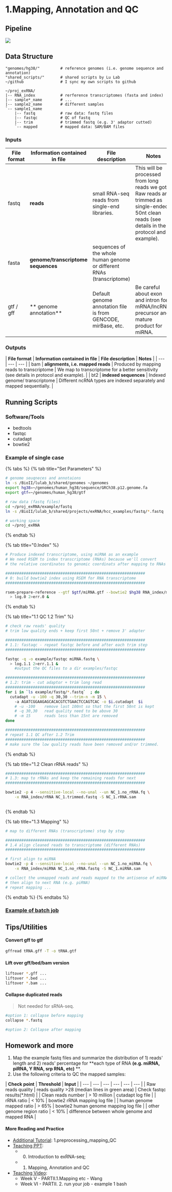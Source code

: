 # 1.Mapping, Annotation and QC

## Pipeline

![](../.gitbook/assets/mapping.png)

## Data Structure

```text
"genomes/hg38/"         # reference genomes (i.e. genome sequence and annotation)
"shared_scripts/"       # shared scripts by Lu Lab
~/github                # I sync my own scripts to github

~/proj_exRNA/
|-- RNA_index           # rerference transcriptomes (fasta and index) 
|-- sample*_name        # ...
|-- sample2_name        # different samples     
`-- sample1_name        
    |-- fastq           # raw data: fastq files
    |-- fastqc          # QC of fastq
    |-- trim            # trimmed fastq (e.g. 3' adaptor cutted)
    `-- mapped          # mapped data: SAM/BAM files
```

### **Inputs**

| **File format** | **Information contained in file** | **File description** | **Notes** |
| --- | --- | --- | --- |
| fastq | **reads** | small RNA-seq reads from single-end libraries. | This will be processed from long reads we got. Raw reads are trimmed as single-ended, 50nt clean reads \(see details in the protocol and example\). |
| fasta | **genome/transcriptome sequences** | sequences of the whole human genome or different RNAs \(transcriptome\) |  |
|  gtf / gff | ** genome annotation** | Default genome annotation file is from GENCODE, mirBase, etc.  | Be careful about exon and intron for mRNA/lncRNA,  precursor and mature product for miRNA. |

### **Outputs**

| **File format** | **Information contained in file** | **File description** | **Notes** |
| --- | --- | --- |
| bam | **alignments, i.e. mapped reads** | Produced by mapping reads to transcriptome | We map to transcriptome for a better sensitivity \(see details in protocol and example\). |
| bt2 |  **indexed sequences** | Indexed genome/ transcriptome | Different ncRNA types are indexed separately and mapped sequentially.   |

### 

## Running Scripts

### Software/Tools 

* bedtools
* fastqc
* cutadapt
* bowtie2

### Example of single case 

{% tabs %}
{% tab title="Set Parameters" %}
```bash
# genome seuqneces and annotaions
ln -s /BioII/lulab_b/shared/genomes ~/genomes
export hg38=~/genomes/human_hg38/sequence/GRCh38.p12.genome.fa
export gtf=~/genomes/human_hg38/gtf

# raw data (fastq files)
cd ~/proj_exRNA/example/fastq
ln -s /BioII/lulab_b/shared/projects/exRNA/hcc_examples/fastq/*.fastq .

# working space
cd ~/proj_exRNA
```
{% endtab %}

{% tab title="0.Index" %}
```bash
# Produce indexed transcriptome, using miRNA as an example
# We need RSEM to index transcriptome (RNAs) because we'll convert 
# the relative coordinates to genomic coordinats after mapping to RNAs

#############################################################
# 0: build bowtie2 index using RSEM for RNA transcriptome
#############################################################

rsem-prepare-reference --gtf $gtf/miRNA.gtf --bowtie2 $hg38 RNA_index/miRNA \
  > log.0 2>err.0 &

```
{% endtab %}

{% tab title="1.1 QC  1.2 Trim" %}
```bash
# check raw reads' quality
# trim low quality ends + keep first 50nt + remove 3' adapter

#############################################################
# 1.1: fastaqc - repeat fastqc before and after each trim step
#############################################################

fastqc -q -o example/fastqc miRNA.fastq \
  > log.1.1 2>err.1.1 &
    #output the QC files to a dir examples/fastqc

#############################################################
# 1.2: trim - cut adaptor + trim long read
#############################################################
for i in `ls example/fastq/*.fastq`  ; do
  cutadapt -u -100 -q 30,30 --trim-n -m 15 \  
    -a AGATCGGAAGAGCACACGTCTGAACTCCAGTCAC -o $i.cutadapt  $i  
    # -u -100    remove last 100nt so that the first 50nt is kept
    # -q 30,30   read quality need to be above 30
    # -m 15      reads less than 15nt are removed
done

#############################################################
# repeat 1.1 QC after 1.2 Trim
#############################################################
# make sure the low quality reads have been removed and/or trimmed.

```
{% endtab %}

{% tab title="1.2 Clean rRNA reads" %}
```bash
############################################################# 
# 1.3: map to rRNAs and keep the remaining reads for next 
#############################################################

bowtie2 -p 4 --sensitive-local --no-unal --un NC_1.no_rRNA.fq \
    -x RNA_index/rRNA NC_1.trimmed.fastq -S NC_1.rRNA.sam
     
```
{% endtab %}

{% tab title="1.3 Mapping" %}
```bash
# map to different RNAs (transcriptome) step by step

#############################################################
# 1.4 align cleaned reads to transcriptome (different RNAs) 
#############################################################

# first align to miRNA
bowtie2 -p 4 --sensitive-local --no-unal --un NC_1.no_miRNA.fq \
    -x RNA_index/miRNA NC_1.no_rRNA.fastq -S NC_1.miRNA.sam 

# collect the unmapped reads and reads mapped to the antisense of miRNAs
# then align to next RNA (e.g. piRNA)
# repeat mapping ...
```
{% endtab %}
{% endtabs %}

### [Example of batch job](https://github.com/lulab/training/tree/master/proj_exRNA/example_small)

## Tips/Utilities

#### Convert gff to gtf

```bash
gffread tRNA.gff -T -o tRNA.gtf
```

#### Lift over gff/bed/bam version

```bash
liftover *.gff ...
liftover *.bed ...
liftover *.bam ...
```

#### Collapse duplicated reads

> Not needed for sRNA-seq.

```bash
#option 1: collapse before mapping
collapse *.fastq 

#option 2: Collapse after mapping
```

## Homework and more

1. Map the example fastq files and summarize the distribution of 1\) reads' length and 2\) reads' percentage for **each type of RNA **\(e.g. miRNA, piRNA, Y RNA, srp RNA, etc\)** **.
2. Use the following criteria to QC the mapped samples:

| **Check point** | **Threshold** | **Input** |
| --- | --- | --- | --- | --- | --- |
| Raw reads quality | reads quality &gt;28 \(median lines in green area\) | Check fastqc results\(\*.html\) |
| Clean reads number | &gt; 10 million | cutadapt log file |
| rRNA ratio | &lt; 10% | bowtie2 rRNA mapping log file |
| human genome mapped ratio | &gt; 65% | bowtie2 human genome mapping log file |
| other genome region ratio | &lt; 10% | difference between whole genome and mapped RNA |

#### More Reading and Practice[ ](https://youngleebbs.gitbooks.io/bioinformatics-training-program/content/exrna-seq-analysis/1preprocessing-mapping-and-qc.html)

* [Additional Tutorial](../getting-startted.md#learning-materials): 1.preprocessing\_mapping\_QC
* [Teaching PPT](../getting-startted.md#learning-materials): 
  * 0. Introduction to exRNA-seq; 
  * 1. Mapping, Annotation and QC
* [Teaching Video](../getting-startted.md#learning-materials):  
  * Week V - PARTII.1.Mapping etc - Wang
  * Week VI - PARTII. 2. run your job - example 1 bash  



